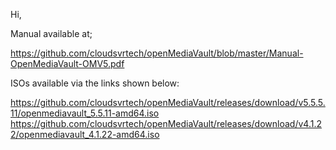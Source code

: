Hi,

Manual available at;

https://github.com/cloudsvrtech/openMediaVault/blob/master/Manual-OpenMediaVault-OMV5.pdf


ISOs available via the links shown below:
  
https://github.com/cloudsvrtech/openMediaVault/releases/download/v5.5.5.11/openmediavault_5.5.11-amd64.iso
https://github.com/cloudsvrtech/openMediaVault/releases/download/v4.1.22/openmediavault_4.1.22-amd64.iso 
